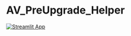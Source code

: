 # AV_PreUpgrade_Helper



[![Streamlit App](https://static.streamlit.io/badges/streamlit_badge_black_white.svg)](https://<your-custom-subdomain>.streamlit.app)
